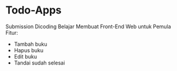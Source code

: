 # Todo-Apps
Submission Dicoding Belajar Membuat Front-End Web untuk Pemula<br/>
Fitur:
- Tambah buku
- Hapus buku
- Edit buku
- Tandai sudah selesai
